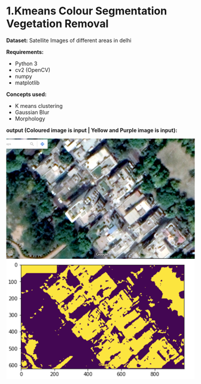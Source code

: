 # 1.Kmeans Colour Segmentation Vegetation Removal
__Dataset:__ Satellite Images of different areas in delhi

__Requirements:__ 
  + Python 3
  + cv2 (OpenCV)
  + numpy
  + matplotlib
 
__Concepts used:__
  * K means clustering
  * Gaussian Blur
  * Morphology
  
__output (Coloured image is input | Yellow and Purple image is input):__

![output1](images/ip1.jpg "Screenshot")
![output2](images/op1.png "Screenshot")
